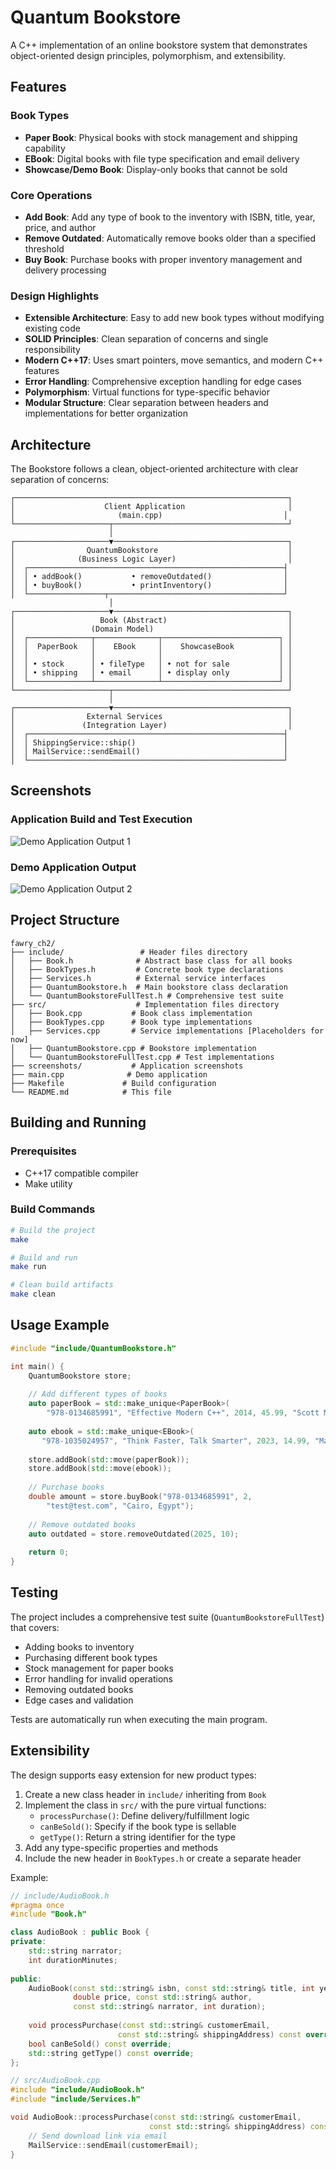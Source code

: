 # Quantum Bookstore
A C++ implementation of an online bookstore system that demonstrates object-oriented design principles, polymorphism, and extensibility. 

## Features

### Book Types
- **Paper Book**: Physical books with stock management and shipping capability
- **EBook**: Digital books with file type specification and email delivery
- **Showcase/Demo Book**: Display-only books that cannot be sold

### Core Operations
- **Add Book**: Add any type of book to the inventory with ISBN, title, year, price, and author
- **Remove Outdated**: Automatically remove books older than a specified threshold
- **Buy Book**: Purchase books with proper inventory management and delivery processing

### Design Highlights
- **Extensible Architecture**: Easy to add new book types without modifying existing code
- **SOLID Principles**: Clean separation of concerns and single responsibility
- **Modern C++17**: Uses smart pointers, move semantics, and modern C++ features
- **Error Handling**: Comprehensive exception handling for edge cases
- **Polymorphism**: Virtual functions for type-specific behavior
- **Modular Structure**: Clear separation between headers and implementations for better organization

## Architecture

The Bookstore follows a clean, object-oriented architecture with clear separation of concerns:

```
┌─────────────────────────────────────────────────────────────┐
│                    Client Application                       │
│                       (main.cpp)                           │
└─────────────────────┬───────────────────────────────────────┘
                      │
┌─────────────────────▼───────────────────────────────────────┐
│                QuantumBookstore                             │
│              (Business Logic Layer)                         │
│  ┌─────────────────────────────────────────────────────────┤
│  │ • addBook()           • removeOutdated()                │
│  │ • buyBook()           • printInventory()                │
│  └─────────────────┬───────────────────────────────────────┘
                      │
┌─────────────────────▼───────────────────────────────────────┐
│                   Book (Abstract)                           │
│                 (Domain Model)                              │
│  ┌──────────────┬──────────────┬──────────────────────────┐ │
│  │  PaperBook   │    EBook     │    ShowcaseBook          │ │
│  │              │              │                          │ │
│  │ • stock      │ • fileType   │ • not for sale           │ │
│  │ • shipping   │ • email      │ • display only           │ │
│  └──────────────┴──────────────┴──────────────────────────┘ │
└─────────────────────┬───────────────────────────────────────┘
                      │
┌─────────────────────▼───────────────────────────────────────┐
│                External Services                            │
│               (Integration Layer)                           │
│  ┌─────────────────────────────────────────────────────────┤
│  │ ShippingService::ship()                                 │
│  │ MailService::sendEmail()                                │
│  └─────────────────────────────────────────────────────────┘
```

## Screenshots

### Application Build and Test Execution
![Demo Application Output 1](screenshots/sc1.png)

### Demo Application Output
![Demo Application Output 2](screenshots/sc2.png)

## Project Structure

```
fawry_ch2/
├── include/                 # Header files directory
│   ├── Book.h              # Abstract base class for all books
│   ├── BookTypes.h         # Concrete book type declarations
│   ├── Services.h          # External service interfaces
│   ├── QuantumBookstore.h  # Main bookstore class declaration
│   └── QuantumBookstoreFullTest.h # Comprehensive test suite
├── src/                    # Implementation files directory
│   ├── Book.cpp           # Book class implementation
│   ├── BookTypes.cpp      # Book type implementations
│   ├── Services.cpp       # Service implementations [Placeholders for now]
│   ├── QuantumBookstore.cpp # Bookstore implementation
│   └── QuantumBookstoreFullTest.cpp # Test implementations
├── screenshots/           # Application screenshots
├── main.cpp              # Demo application
├── Makefile             # Build configuration
└── README.md            # This file
```

## Building and Running

### Prerequisites
- C++17 compatible compiler 
- Make utility

### Build Commands
```bash
# Build the project
make

# Build and run
make run

# Clean build artifacts
make clean
```

## Usage Example

```cpp
#include "include/QuantumBookstore.h"

int main() {
    QuantumBookstore store;
    
    // Add different types of books
    auto paperBook = std::make_unique<PaperBook>(
        "978-0134685991", "Effective Modern C++", 2014, 45.99, "Scott Meyers", 10);
    
    auto ebook = std::make_unique<EBook>(
       "978-1035024957", "Think Faster, Talk Smarter", 2023, 14.99, "Matt Abrahams", "PDF");
    
    store.addBook(std::move(paperBook));
    store.addBook(std::move(ebook));
    
    // Purchase books
    double amount = store.buyBook("978-0134685991", 2, 
        "test@test.com", "Cairo, Egypt");
    
    // Remove outdated books
    auto outdated = store.removeOutdated(2025, 10);
    
    return 0;
}
```

## Testing

The project includes a comprehensive test suite (`QuantumBookstoreFullTest`) that covers:
- Adding books to inventory
- Purchasing different book types
- Stock management for paper books
- Error handling for invalid operations
- Removing outdated books
- Edge cases and validation

Tests are automatically run when executing the main program.

## Extensibility

The design supports easy extension for new product types:

1. Create a new class header in `include/` inheriting from `Book`
2. Implement the class in `src/` with the pure virtual functions:
   - `processPurchase()`: Define delivery/fulfillment logic
   - `canBeSold()`: Specify if the book type is sellable
   - `getType()`: Return a string identifier for the type
3. Add any type-specific properties and methods
4. Include the new header in `BookTypes.h` or create a separate header

Example:
```cpp
// include/AudioBook.h
#pragma once
#include "Book.h"

class AudioBook : public Book {
private:
    std::string narrator;
    int durationMinutes;
    
public:
    AudioBook(const std::string& isbn, const std::string& title, int year,
              double price, const std::string& author, 
              const std::string& narrator, int duration);
    
    void processPurchase(const std::string& customerEmail, 
                        const std::string& shippingAddress) const override;
    bool canBeSold() const override;
    std::string getType() const override;
};

// src/AudioBook.cpp
#include "include/AudioBook.h"
#include "include/Services.h"

void AudioBook::processPurchase(const std::string& customerEmail, 
                               const std::string& shippingAddress) const {
    // Send download link via email
    MailService::sendEmail(customerEmail);
}
```

